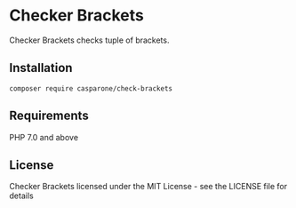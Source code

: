 Checker Brackets
==========

Checker Brackets checks tuple of brackets.

Installation
------------

`composer require casparone/check-brackets`


Requirements
------------

PHP 7.0 and above

License
-------

Checker Brackets licensed under the MIT License - see the LICENSE file for details
